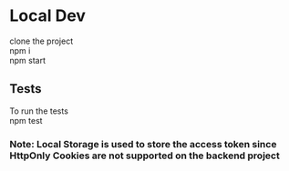 # Local Dev
clone the project\
npm i\
npm start

## Tests
To run the tests\
npm test 

### Note: Local Storage is used to store the access token since HttpOnly Cookies are not supported on the backend project



